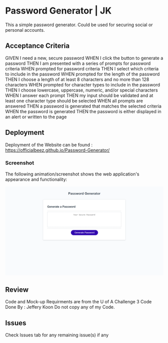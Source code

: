 # Password Generator | JK

This a simple password generator. Could be used for securing social or personal accounts.

## Acceptance Criteria

GIVEN I need a new, secure password
WHEN I click the button to generate a password
THEN I am presented with a series of prompts for password criteria
WHEN prompted for password criteria
THEN I select which criteria to include in the password
WHEN prompted for the length of the password
THEN I choose a length of at least 8 characters and no more than 128 characters
WHEN prompted for character types to include in the password
THEN I choose lowercase, uppercase, numeric, and/or special characters
WHEN I answer each prompt
THEN my input should be validated and at least one character type should be selected
WHEN all prompts are answered
THEN a password is generated that matches the selected criteria
WHEN the password is generated
THEN the password is either displayed in an alert or written to the page

## Deployment

Deployment of the Website can be found :
<br> https://officialbeez.github.io/Password-Generator/


### Screenshot

The following animation/screenshot shows the web application's appearance and functionality:

![Screenshot](Refrence.png)

## Review

Code and Mock-up Requirments are from the U of A Challenge 3
Code Done By : Jeffery Koon
Do not copy any of my Code.

## Issues

Check Issues tab for any remaining issue(s) if any
